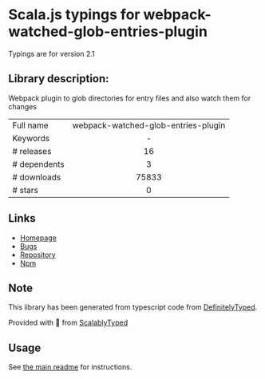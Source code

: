 
# Scala.js typings for webpack-watched-glob-entries-plugin

Typings are for version 2.1

## Library description:
Webpack plugin to glob directories for entry files and also watch them for changes

|                    |                 |
| ------------------ | :-------------: |
| Full name          | webpack-watched-glob-entries-plugin |
| Keywords           | - |
| # releases         | 16 |
| # dependents       | 3 |
| # downloads        | 75833 |
| # stars            | 0 |

## Links
- [Homepage](https://github.com/Milanzor/webpack-watched-glob-entries-plugin#readme)
- [Bugs](https://github.com/Milanzor/webpack-watched-glob-entries-plugin/issues)
- [Repository](https://github.com/Milanzor/webpack-watched-glob-entries-plugin)
- [Npm](https://www.npmjs.com/package/webpack-watched-glob-entries-plugin)
    


## Note
This library has been generated from typescript code from [DefinitelyTyped](https://definitelytyped.org).

Provided with :purple_heart: from [ScalablyTyped](https://github.com/oyvindberg/ScalablyTyped)

## Usage
See [the main readme](../../readme.md) for instructions.


